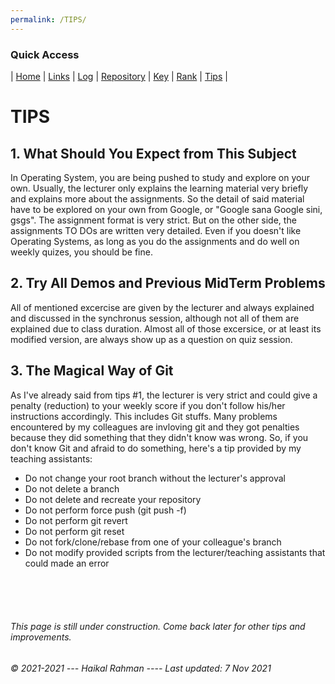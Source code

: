 ```yaml
---
permalink: /TIPS/
---
```


### Quick Access
| [Home](https://haikalrmn.github.io/os212/ "Repository's Home Page") | [Links](https://haikalrmn.github.io/os212/LINKS/ "OS/Github Related References (You are here)") | [Log](https://haikalrmn.github.io/os212/TXT/mylog.txt "Log of OS Related Activities 24/7") | [Repository](https://github.com/haikalrmn/os212 "os212 Repository Page") |  [Key](https://haikalrmn.github.io/os212/TXT/mypubkey.txt "My Repository's Public Key") | [Rank](https://haikalrmn.github.io/os212/TXT/myrank.txt "Best List of os212 Outside Reference from My Friends (listed as their github name)") | [Tips](https://haikalrmn.github.io/os212/TIPS/ "What You Should and You Shouldn't Do in Operating System Subject") |


# TIPS

## 1. What Should You Expect from This Subject
In Operating System, you are being pushed to study and explore on your own. Usually, the lecturer only explains the learning material very briefly and explains more about the assignments. So the detail of said material have to be explored on your own from Google, or "Google sana Google sini, gsgs". The assignment format is very strict. But on the other side, the assignments TO DOs are written very detailed. Even if you doesn't like Operating Systems, as long as you do the assignments and do well on weekly quizes, you should be fine.

## 2. Try All Demos and Previous MidTerm Problems
All of mentioned excercise are given by the lecturer and always explained and discussed in the synchronus session, although not all of them are explained due to class duration. Almost all of those excersice, or at least its modified version, are always show up as a question on quiz session. 
 
## 3. The Magical Way of Git
As I've already said from tips #1, the lecturer is very strict and could give a penalty (reduction) to your weekly score if you don't follow his/her instructions accordingly. This includes Git stuffs. Many problems encountered by my colleagues are invloving git and they got penalties because they did something that they didn't know was wrong. So, if you don't know Git and afraid to do something, here's a tip provided by my teaching assistants: 
* Do not change your root branch without the lecturer's approval
* Do not delete a branch
* Do not delete and recreate your repository
* Do not perform force push (git push -f)
* Do not perform git revert
* Do not perform git reset
* Do not fork/clone/rebase from one of your colleague's branch
* Do not modify provided scripts from the lecturer/teaching assistants that could made an error


<br>
<br>
<br>

###### This page is still under construction. Come back later for other tips and improvements.
###### © 2021-2021 --- Haikal Rahman ---- Last updated: 7 Nov 2021
